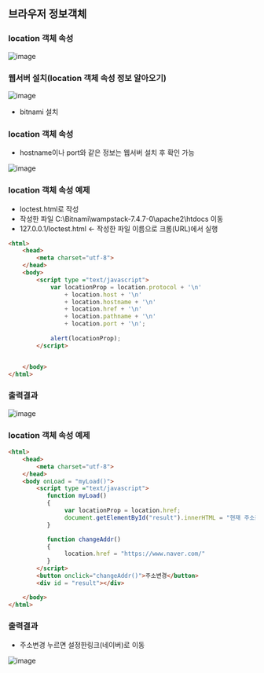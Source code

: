 ## 브라우저 정보객체

### location 객체 속성
![image](https://user-images.githubusercontent.com/82345970/165197033-5b9de156-68d4-41da-8211-e143b4a8b8c6.png)


### 웹서버 설치(location 객체 속성 정보 알아오기)
![image](https://user-images.githubusercontent.com/82345970/165197067-678e80da-7de7-4c8d-98fe-03b8b44a9a6d.png)

- bitnami 설치

### location 객체 속성
- hostname이나 port와 같은 정보는 웹서버 설치 후 확인 가능
 
![image](https://user-images.githubusercontent.com/82345970/165198733-6c1b488c-acfb-4729-8819-4f234698a8cd.png)

### location 객체 속성 예제
- loctest.html로 작성
- 작성한 파일 C:\Bitnami\wampstack-7.4.7-0\apache2\htdocs 이동
- 127.0.0.1/loctest.html <- 작성한 파일 이름으로 크롬(URL)에서 실행
```html
<html>
    <head>
        <meta charset="utf-8">
    </head>
    <body>
        <script type ="text/javascript">
            var locationProp = location.protocol + '\n'
                + location.host + '\n'
                + location.hostname + '\n'
                + location.href + '\n'
                + location.pathname + '\n'
                + location.port + '\n';
            
            alert(locationProp);    
        </script>


    </body>
</html>
```

### 출력결과
![image](https://user-images.githubusercontent.com/82345970/165202152-56477320-ec8e-49b8-b45b-edb5806dd985.png)


### location 객체 속성 예제
```html
<html>
    <head>
        <meta charset="utf-8">
    </head>
    <body onLoad = "myLoad()">
        <script type ="text/javascript">
           function myLoad()
           {
                var locationProp = location.href;
                document.getElementById("result").innerHTML = "현재 주소값은 " + locationProp + "입니다."; //ID를 통해 객체를 얻어옴
           }

           function changeAddr()
           {
                location.href = "https://www.naver.com/"
           }
        </script>
        <button onclick="changeAddr()">주소변경</button>
        <div id = "result"></div>

    </body>
</html>
```

### 출력결과
- 주소변경 누르면 설정한링크(네이버)로 이동
 
![image](https://user-images.githubusercontent.com/82345970/165429461-a830ddb7-5064-4e9f-943f-9af524ee9fb5.png)

